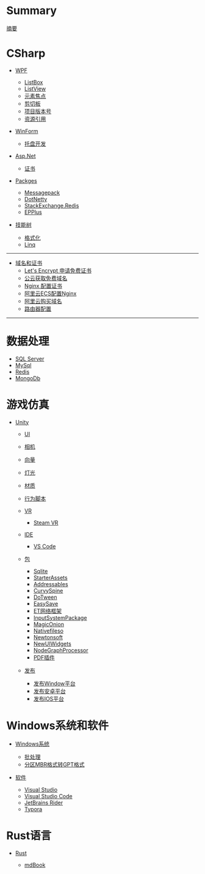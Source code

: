 # Summary 

[摘要](introduction.md)

# CSharp

- [WPF](c-sharp/wpf/index.md)

  - [ListBox](c-sharp/wpf/listbox.md)
  - [ListView](c-sharp/wpf/listview.md)
  - [元素焦点](c-sharp/wpf/元素焦点.md)
  - [剪切板](c-sharp/wpf/剪切板.md)
  - [项目版本号](c-sharp/wpf/项目版本号.md)
  - [资源引用](c-sharp/wpf/资源引用.md)
- [WinForm]()
  - [托盘开发](c-sharp/winform/tray.md)
- [Asp.Net](c-sharp/aspnet/index.md)
  - [证书](c-sharp/aspnet/证书.md)

- [Packges](c-sharp/packges/index.md)

  - [Messagepack](c-sharp/packges/messagepack.md)
  - [DotNetty](c-sharp/packges/dotnetty.md)
  - [StackExchange.Redis](c-sharp/packges/stackexchange-redis.md)
  - [EPPlus](c-sharp/packges/epplus.md)

- [技能树](c-sharp/技能树/index.md)

  - [格式化](c-sharp/技能树/format.md)
  - [Linq](c-sharp/技能树/linq.md)


---


- [域名和证书](domain-ssl/域名和证书.md)
  - [Let's Encrypt 申请免费证书](domain-ssl/let-s-encrypt-申请免费证书/let-s-encrypt.md)
  - [公云获取免费域名](domain-ssl/公云获取免费域名/公云获取免费域名.md)
  - [Nginx 配置证书](domain-ssl/nginx-配置证书/Nginx-配置证书.md)
  - [阿里云ECS配置Nginx](domain-ssl/阿里云ECS配置Nginx/阿里云ECS配置Nginx.md)
  - [阿里云购买域名](domain-ssl/阿里云购买域名/阿里云购买域名.md)
  - [路由器配置](domain-ssl/路由器配置/路由器配置.md)

---

# 数据处理

- [SQL Server](database/sql-server.md)
- [MySql](database/my-sql.md)
- [Redis](database/redis.md)
- [MongoDb](database/mongodb.md)

# 游戏仿真

- [Unity]()
  - [UI](unity/ui.md)
  - [相机](unity/camera.md)
  - [向量](unity/vector.md)
  - [灯光](unity/lighting.md)
  - [材质](unity/material-shader.md)
  - [行为脚本](unity/monobehavior.md)
 
  - [VR]()
    - [Steam VR](unity/vr/SteamVR.md)
  - [IDE]()
    - [VS Code](unity/ide-vscode.md)
  - [包]()
    - [Sqlite](unity/packges/sqlite.md)
    - [StarterAssets](unity/packges/StarterAssets.md)
    - [Addressables](unity/packges/Addressables.md)
    - [CurvySpine](unity/packges/CurvySpine.md)
    - [DoTween](unity/packges/DoTween.md)
    - [EasySave](unity/packges/EasySave.md)
    - [ET网络框架](unity/packges/ET网络框架.md)
    - [InputSystemPackage](unity/packges/InputSystemPackage.md)
    - [MagicOnion](unity/packges/MagicOnion.md)
    - [Nativefileso](unity/packges/Nativefileso.md)
    - [Newtonsoft](unity/packges/Newtonsoft.md)
    - [NewUIWidgets](unity/packges/NewUIWidgets.md)
    - [NodeGraphProcessor](unity/packges/NodeGraphProcessor.md)
    - [PDF插件](unity/packges/PDF插件.md)
  - [发布]()
    - [发布Window平台](unity/build-window.md)
    - [发布安卓平台](unity/build-android.md)
    - [发布IOS平台](unity/build-ios.md)



# Windows系统和软件

- [Windows系统]()

  - [批处理](windows/bat-file.md)
  - [分区MBR格式转GPT格式](windows/mbr-gpt.md)

- [软件](softs/index.md)

  - [Visual Studio](softs/visual-studio.md)
  - [Visual Studio Code](softs/visual-studio-code.md)
  - [JetBrains Rider](softs/jetbrains-rider.md)
  - [Typora](softs/typora.md)

# Rust语言

- [Rust]()

  - [mdBook](rust/mdbook.md)
